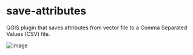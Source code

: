 # save-attributes
QGIS plugin that saves attributes from vector file to a Comma Separated Values (CSV) file.

![image](https://user-images.githubusercontent.com/23359514/189530063-ead84fca-d558-4c7e-b9f6-395e1c2c38b5.png)


